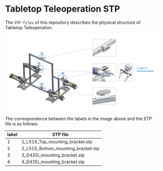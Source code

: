# Tabletop Teleoperation STP
The `STP files` of this repository describes the physical structure of Tabletop Teleoperation.

![](./image.png)

The correspondence between the labels in the image above and the STP file is as follows:

| label | STP file                           |
|-------|------------------------------------|
| 1     | 1_L515_Top_mounting_bracket.stp    |
| 2     | 2_L515_Bottom_mounting_bracket.stp |
| 3     | 3_D435i_mounting_bracket.stp       |
| 4     | 4_D435i_mounting_bracket.stp       |